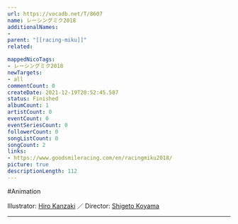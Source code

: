 ```yaml
---
url: https://vocadb.net/T/8607
name: レーシングミク2018
additionalNames: 
- 
parent: "[[racing-miku]]"
related:

mappedNicoTags:
- レーシングミク2018
newTargets:
- all
commentCount: 0
createDate: 2021-12-19T20:52:45.587
status: Finished
albumCount: 1
artistCount: 0
eventCount: 0
eventSeriesCount: 0
followerCount: 0
songListCount: 0
songCount: 2
links: 
- https://www.goodsmileracing.com/en/racingmiku2018/
picture: true
descriptionLength: 112
---
```


#Animation

Illustrator: [Hiro Kanzaki](https://vocadb.net/Ar/175) ／ Director: [Shigeto Koyama](https://vocadb.net/Ar/29681)

---

